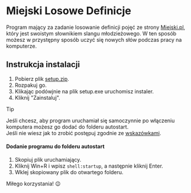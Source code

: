 # Miejski Losowe Definicje
Program mający za zadanie losowanie definicji pojęć ze strony [Miejski.pl](https://miejski.pl), który jest swoistym słownikiem slangu młodzieżowego.
W ten sposób możesz w przystępny sposób uczyć się nowych słów podczas pracy na komputerze.

## Instrukcja instalacji
1. Pobierz plik [setup.zip](https://github.com/mikolaj-szubert/miejski-losowe-definicje/releases/latest/download/setup.zip).
2. Rozpakuj go.
3. Klikając podówjnie na plik setup.exe uruchomisz instaler.
4. Kliknij "Zainstaluj".

> [!TIP]
> Jeśli chcesz, aby program uruchamiał się samoczynnie po włączeniu komputera możesz go dodać do folderu autostart.  
> Jeśli nie wiesz jak to zrobić postępuj zgodnie ze [wskazówkami](#dodanie-programu-do-folderu-autostart).

#### Dodanie programu do folderu autostart
1. Skopiuj plik uruchamiający.
2. Kliknij Win+R i wpisz ```shell:startup```, a następnie kliknij Enter.
3. Wklej skopiowany plik do otwartego folderu.

Miłego korzystania! 😉
